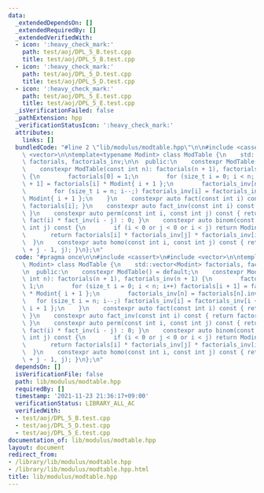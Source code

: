 ```yaml
---
data:
  _extendedDependsOn: []
  _extendedRequiredBy: []
  _extendedVerifiedWith:
  - icon: ':heavy_check_mark:'
    path: test/aoj/DPL_5_B.test.cpp
    title: test/aoj/DPL_5_B.test.cpp
  - icon: ':heavy_check_mark:'
    path: test/aoj/DPL_5_D.test.cpp
    title: test/aoj/DPL_5_D.test.cpp
  - icon: ':heavy_check_mark:'
    path: test/aoj/DPL_5_E.test.cpp
    title: test/aoj/DPL_5_E.test.cpp
  _isVerificationFailed: false
  _pathExtension: hpp
  _verificationStatusIcon: ':heavy_check_mark:'
  attributes:
    links: []
  bundledCode: "#line 2 \"lib/modulus/modtable.hpp\"\n\n#include <cassert>\n#include\
    \ <vector>\n\ntemplate<typename Modint> class ModTable {\n    std::vector<Modint>\
    \ factorials, factorials_inv;\n\n  public:\n    constexpr ModTable() = default;\n\
    \    constexpr ModTable(const int n): factorials(n + 1), factorials_inv(n + 1)\
    \ {\n        factorials[0] = 1;\n        for (size_t i = 0; i < n; i++) factorials[i\
    \ + 1] = factorials[i] * Modint{ i + 1 };\n        factorials_inv[n] = factorials[n].inv();\n\
    \        for (size_t i = n; i--;) factorials_inv[i] = factorials_inv[i + 1] *\
    \ Modint{ i + 1 };\n    }\n    constexpr auto fact(const int i) const { return\
    \ factorials[i]; }\n    constexpr auto fact_inv(const int i) const { return factorials_inv[i];\
    \ }\n    constexpr auto perm(const int i, const int j) const { return i >= j ?\
    \ fact(i) * fact_inv(i - j) : 0; }\n    constexpr auto binom(const int i, const\
    \ int j) const {\n        if (i < 0 or j < 0 or i < j) return Modint{ 0 };\n \
    \       return factorials[i] * factorials_inv[j] * factorials_inv[i - j];\n  \
    \  }\n    constexpr auto homo(const int i, const int j) const { return binom(i\
    \ + j - 1, j); }\n};\n"
  code: "#pragma once\n\n#include <cassert>\n#include <vector>\n\ntemplate<typename\
    \ Modint> class ModTable {\n    std::vector<Modint> factorials, factorials_inv;\n\
    \n  public:\n    constexpr ModTable() = default;\n    constexpr ModTable(const\
    \ int n): factorials(n + 1), factorials_inv(n + 1) {\n        factorials[0] =\
    \ 1;\n        for (size_t i = 0; i < n; i++) factorials[i + 1] = factorials[i]\
    \ * Modint{ i + 1 };\n        factorials_inv[n] = factorials[n].inv();\n     \
    \   for (size_t i = n; i--;) factorials_inv[i] = factorials_inv[i + 1] * Modint{\
    \ i + 1 };\n    }\n    constexpr auto fact(const int i) const { return factorials[i];\
    \ }\n    constexpr auto fact_inv(const int i) const { return factorials_inv[i];\
    \ }\n    constexpr auto perm(const int i, const int j) const { return i >= j ?\
    \ fact(i) * fact_inv(i - j) : 0; }\n    constexpr auto binom(const int i, const\
    \ int j) const {\n        if (i < 0 or j < 0 or i < j) return Modint{ 0 };\n \
    \       return factorials[i] * factorials_inv[j] * factorials_inv[i - j];\n  \
    \  }\n    constexpr auto homo(const int i, const int j) const { return binom(i\
    \ + j - 1, j); }\n};\n"
  dependsOn: []
  isVerificationFile: false
  path: lib/modulus/modtable.hpp
  requiredBy: []
  timestamp: '2021-11-23 21:36:17+09:00'
  verificationStatus: LIBRARY_ALL_AC
  verifiedWith:
  - test/aoj/DPL_5_B.test.cpp
  - test/aoj/DPL_5_D.test.cpp
  - test/aoj/DPL_5_E.test.cpp
documentation_of: lib/modulus/modtable.hpp
layout: document
redirect_from:
- /library/lib/modulus/modtable.hpp
- /library/lib/modulus/modtable.hpp.html
title: lib/modulus/modtable.hpp
---
```

